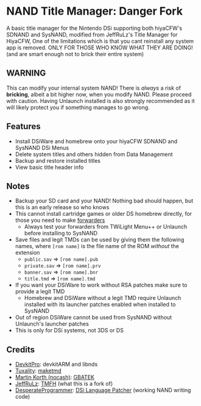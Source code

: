 # NAND Title Manager: Danger Fork
A basic title manager for the Nintendo DSi supporting both hiyaCFW's SDNAND and SysNAND, modified from JeffRuLz's Title Manager for HiyaCFW, One of the limitations which is that you cant reinstall any system app is removed. ONLY FOR THOSE WHO KNOW WHAT THEY ARE DOING! (and are smart enough not to brick their entire system)

## WARNING
This can modify your internal system NAND! There is *always* a risk of **bricking**, albeit a bit higher now, when you modify NAND. Please proceed with caution. Having Unlaunch installed is also strongly recommended as it will likely protect you if something manages to go wrong.

## Features
- Install DSiWare and homebrew onto your hiyaCFW SDNAND and SysNAND DSi Menus
- Delete system titles and others hidden from Data Management
- Backup and restore installed titles
- View basic title header info

## Notes
- Backup your SD card and your NAND! Nothing bad should happen, but this is an early release so who knows
- This cannot install cartridge games or older DS homebrew directly, for those you need to make [forwarders](https://wiki.ds-homebrew.com/ds-index/forwarders)
   - Always test your forwarders from TWiLight Menu++ or Unlaunch before installing to SysNAND
- Save files and legit TMDs can be used by giving them the following names, where `[rom name]` is the file name of the ROM *without* the extension
   - `public.sav` => `[rom name].pub`
   - `private.sav` => `[rom name].prv`
   - `banner.sav` => `[rom name].bnr`
   - `title.tmd` => `[rom name].tmd`
- If you want your DSiWare to work without RSA patches make sure to provide a legit TMD
   - Homebrew and DSiWare without a legit TMD require Unlaunch installed with its launcher patches enabled when installed to SysNAND
- Out of region DSiWare cannot be used from SysNAND without Unlaunch's launcher patches
- This is only for DSi systems, not 3DS or DS

## Credits
- [DevkitPro](https://devkitpro.org/): devkitARM and libnds
- [Tuxality](https://github.com/Tuxality): [maketmd](https://github.com/Tuxality/maketmd)
- [Martin Korth (nocash)](https://problemkaputt.de): [GBATEK](https://problemkaputt.de/gbatek.htm)
- [JeffRuLz](https://github.com/JeffRuLz): [TMFH](https://github.com/JeffRuLz/TMFH) (what this is a fork of)
- [DesperateProgrammer](https://github.com/DesperateProgrammer): [DSi Language Patcher](https://github.com/DesperateProgrammer/DSiLanguagePacher) (working NAND writing code)
